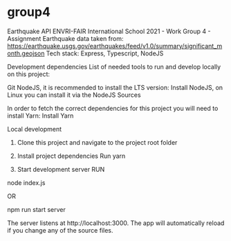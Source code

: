 # group4

Earthquake API
ENVRI-FAIR International School 2021 - Work Group 4 - Assignment
Earthquake data taken from: https://earthquake.usgs.gov/earthquakes/feed/v1.0/summary/significant_month.geojson
Tech stack: Express, Typescript, NodeJS

Development dependencies
List of needed tools to run and develop locally on this project:

Git
NodeJS, it is recommended to install the LTS version:
Install NodeJS, on Linux you can install it via the NodeJS Sources

In order to fetch the correct dependencies for this project you will need to install Yarn:
Install Yarn

Local development

1. Clone this project and navigate to the project root folder

2. Install project dependencies
   Run yarn

3. Start development server
   RUN

node index.js

OR

npm run start server

The server listens at http://localhost:3000. The app will automatically reload if you change any of the source files.
